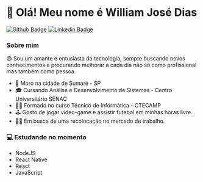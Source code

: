 # 👋 Olá! Meu nome é William José Dias

[![Github Badge](https://img.shields.io/badge/-Github-000?style=flat-square&logo=Github&logoColor=white&link=https://github.com/williamwjd)](https://github.com/williamwjd)
[![Linkedin Badge](https://img.shields.io/badge/-LinkedIn-blue?style=flat-square&logo=Linkedin&logoColor=white&link=https://www.linkedin.com/in/william-jos%C3%A9-dias-641820148/)](https://www.linkedin.com/in/william-jos%C3%A9-dias-641820148/)

### Sobre mim
<p>😄 Sou um amante e entusiasta da tecnologia, sempre buscando novos conhecimentos e procurando melhorar a cada dia não só como profissional mas também como pessoa.</p>

- 📍 Moro na cidade de Sumaré - SP
- 🎓 Cursando Análise e Desenvolvimento de Sistemas - Centro Universitário SENAC
- 👨‍🎓 Formado no curso Técnico de Informática - CTECAMP
- 🕹 Gosto de jogar video-game e assistir futebol em minhas horas livre.
- 👨‍💼 Em busca de uma recolocação no mercado de trabalho.


### 💻 Estudando no momento
- NodeJS
- React Native
- React
- JavaScript
